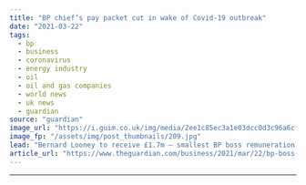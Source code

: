 ```yaml
---
title: "BP chief’s pay packet cut in wake of Covid-19 outbreak"
date: "2021-03-22"
tags: 
  - bp
  - business
  - coronavirus
  - energy industry
  - oil
  - oil and gas companies
  - world news
  - uk news
  - guardian
source: "guardian"
image_url: "https://i.guim.co.uk/img/media/2ee1c85ec3a1e03dcc0d3c96a6cfbd875f8483d7/0_194_3500_2101/master/3500.jpg?width=460&quality=85&auto=format&fit=max&s=f21b6bd145509f47e6f067f68d5c7119"
image_fp: "/assets/img/post_thumbnails/209.jpg"
lead: "Bernard Looney to receive £1.7m – smallest BP boss remuneration package in 18 yearsThe boss of BP, Bernard Looney, will take home the oil company’s smallest chief executive pay packet in almost two decades after the company cut all bonus payouts in t..."
article_url: "https://www.theguardian.com/business/2021/mar/22/bp-boss-pay-packet-cut-in-wake-of-covid-19-outbreak"
---
```


---
